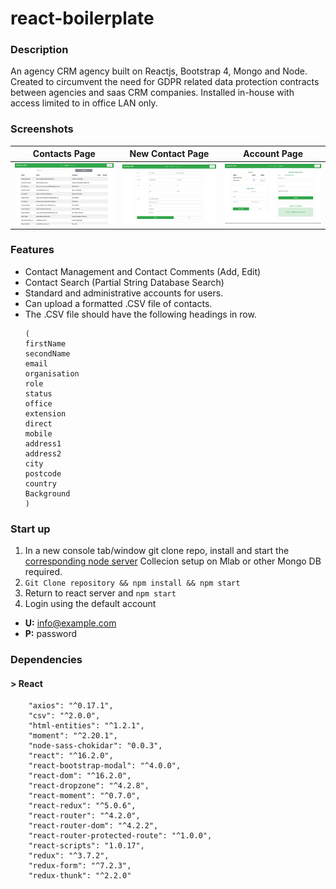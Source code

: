 # react-boilerplate
### Description
An agency CRM agency built on Reactjs, Bootstrap 4, Mongo and Node. Created to circumvent the need for GDPR related data protection contracts between agencies and saas CRM companies. Installed in-house with access limited to in office LAN only.

### Screenshots

Contacts Page|New Contact Page|Account Page
-------------|----------------|------------
![Contacts Page](BootstrapCRM-ContactsPage.png)|![New Contact Page](BootstrapCRM-NewContactForm.png)|![Account Page](BootstrapCRM-AccountPage.png)

### Features

- Contact Management and Contact Comments (Add, Edit)
- Contact Search (Partial String Database Search)
- Standard and administrative accounts for users.
- Can upload a formatted .CSV file of contacts.
- The .CSV file should have the following headings in row.
	```
	(
	firstName	
	secondName	
	email	
	organisation	
	role	
	status	
	office	
	extension	
	direct	
	mobile	
	address1	
	address2	
	city	
	postcode	
	country	
	Background
	)
	```


### Start up 
1. In a new console tab/window git clone repo, install and start the [corresponding node server](https://github.com/densk1/react-bootstrap-crm) Collecion setup on Mlab or other Mongo DB required.
2. `Git Clone repository && npm install && npm start`
3. Return to react server and `npm start`
4. Login using the default account
- **U:** info@example.com
- **P:** password


### Dependencies

#### > React
```
    "axios": "^0.17.1",
    "csv": "^2.0.0",
    "html-entities": "^1.2.1",
    "moment": "^2.20.1",
    "node-sass-chokidar": "0.0.3",
    "react": "^16.2.0",
    "react-bootstrap-modal": "^4.0.0",
    "react-dom": "^16.2.0",
    "react-dropzone": "^4.2.8",
    "react-moment": "^0.7.0",
    "react-redux": "^5.0.6",
    "react-router": "^4.2.0",
    "react-router-dom": "^4.2.2",
    "react-router-protected-route": "^1.0.0",
    "react-scripts": "1.0.17",
    "redux": "^3.7.2",
    "redux-form": "^7.2.3",
    "redux-thunk": "^2.2.0"
```
